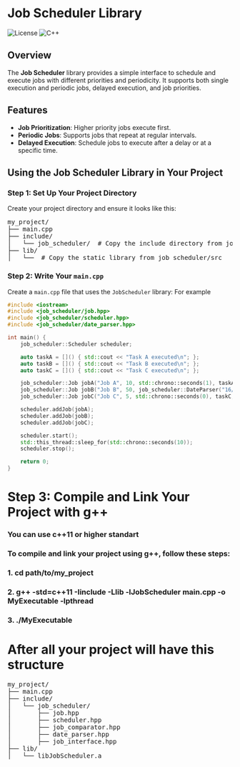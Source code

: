# Job Scheduler Library

![License](https://img.shields.io/badge/license-MIT-blue.svg)
![C++](https://img.shields.io/badge/C%2B%2B-17-blue.svg)

## Overview

The **Job Scheduler** library provides a simple interface to schedule and execute jobs with different priorities and periodicity. It supports both single execution and periodic jobs, delayed execution, and job priorities.

## Features

- **Job Prioritization**: Higher priority jobs execute first.
- **Periodic Jobs**: Supports jobs that repeat at regular intervals.
- **Delayed Execution**: Schedule jobs to execute after a delay or at a specific time.

## Using the Job Scheduler Library in Your Project

### Step 1: Set Up Your Project Directory

Create your project directory and ensure it looks like this:

<pre>
my_project/
├── main.cpp
├── include/
│   └── job_scheduler/  # Copy the include directory from job_scheduler
├── lib/
│   └──  # Copy the static library from job_scheduler/src
</pre>


### Step 2: Write Your `main.cpp`

Create a `main.cpp` file that uses the `JobScheduler` library:
For example

```cpp
#include <iostream>
#include <job_scheduler/job.hpp>
#include <job_scheduler/scheduler.hpp>
#include <job_scheduler/date_parser.hpp>

int main() {
    job_scheduler::Scheduler scheduler;

    auto taskA = []() { std::cout << "Task A executed\n"; };
    auto taskB = []() { std::cout << "Task B executed\n"; };
    auto taskC = []() { std::cout << "Task C executed\n"; };

    job_scheduler::Job jobA("Job A", 10, std::chrono::seconds(1), taskA);
    job_scheduler::Job jobB("Job B", 50, job_scheduler::DateParser("16/07/2024 15:25"), taskB);
    job_scheduler::Job jobC("Job C", 5, std::chrono::seconds(0), taskC, true, std::chrono::seconds(30));

    scheduler.addJob(jobA);
    scheduler.addJob(jobB);
    scheduler.addJob(jobC);

    scheduler.start();
    std::this_thread::sleep_for(std::chrono::seconds(10));
    scheduler.stop();

    return 0;
}
```
# Step 3: Compile and Link Your Project with g++
### You can use c++11 or higher standart
### To compile and link your project using g++, follow these steps:

### 1. cd path/to/my_project
### 2. g++ -std=c++11 -Iinclude -Llib -lJobScheduler main.cpp -o MyExecutable -lpthread
### 3. ./MyExecutable


# After all your project will have this structure


<pre>
my_project/
├── main.cpp
├── include/
│   └── job_scheduler/
│       ├── job.hpp
│       ├── scheduler.hpp
│       ├── job_comparator.hpp
│       ├── date_parser.hpp
│       ├── job_interface.hpp
├── lib/
│   └── libJobScheduler.a 
</pre>
